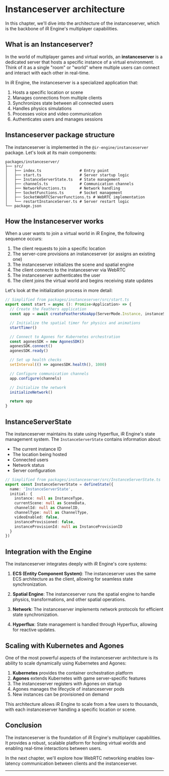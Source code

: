 # Instanceserver architecture

In this chapter, we'll dive into the architecture of the instanceserver, which is the backbone of iR Engine's multiplayer capabilities.

## What is an Instanceserver?

In the world of multiplayer games and virtual worlds, an **instanceserver** is a dedicated server that hosts a specific instance of a virtual environment. Think of it as a single "room" or "world" where multiple users can connect and interact with each other in real-time.

In iR Engine, the instanceserver is a specialized application that:

1. Hosts a specific location or scene
2. Manages connections from multiple clients
3. Synchronizes state between all connected users
4. Handles physics simulations
5. Processes voice and video communication
6. Authenticates users and manages sessions

## Instanceserver package structure

The instanceserver is implemented in the `@ir-engine/instanceserver` package. Let's look at its main components:

```
packages/instanceserver/
├── src/
│   ├── index.ts                 # Entry point
│   ├── start.ts                 # Server startup logic
│   ├── InstanceServerState.ts   # State management
│   ├── channels.ts              # Communication channels
│   ├── NetworkFunctions.ts      # Network handling
│   ├── SocketFunctions.ts       # Socket management
│   ├── SocketWebRTCServerFunctions.ts # WebRTC implementation
│   └── restartInstanceServer.ts # Server restart logic
└── package.json
```

## How the Instanceserver works

When a user wants to join a virtual world in iR Engine, the following sequence occurs:

1. The client requests to join a specific location
2. The server-core provisions an instanceserver (or assigns an existing one)
3. The instanceserver initializes the scene and spatial engine
4. The client connects to the instanceserver via WebRTC
5. The instanceserver authenticates the user
6. The client joins the virtual world and begins receiving state updates

Let's look at the initialization process in more detail:

```typescript
// Simplified from packages/instanceserver/src/start.ts
export const start = async (): Promise<Application> => {
  // Create the Feathers application
  const app = await createFeathersKoaApp(ServerMode.Instance, instanceServerPipe)

  // Initialize the spatial timer for physics and animations
  startTimer()

  // Connect to Agones for Kubernetes orchestration
  const agonesSDK = new AgonesSDK()
  agonesSDK.connect()
  agonesSDK.ready()

  // Set up health checks
  setInterval(() => agonesSDK.health(), 1000)

  // Configure communication channels
  app.configure(channels)

  // Initialize the network
  initializeNetwork()

  return app
}
```

## InstanceServerState

The instanceserver maintains its state using Hyperflux, iR Engine's state management system. The `InstanceServerState` contains information about:

- The current instance ID
- The location being hosted
- Connected users
- Network status
- Server configuration

```typescript
// Simplified from packages/instanceserver/src/InstanceServerState.ts
export const InstanceServerState = defineState({
  name: 'InstanceServerState',
  initial: {
    instance: null as InstanceType,
    currentScene: null as SceneData,
    channelId: null as ChannelID,
    channelType: null as ChannelType,
    videoEnabled: false,
    instanceProvisioned: false,
    instanceProvisionId: null as InstanceProvisionID
  }
})
```

## Integration with the Engine

The instanceserver integrates deeply with iR Engine's core systems:

1. **ECS (Entity Component System)**: The instanceserver uses the same ECS architecture as the client, allowing for seamless state synchronization.

2. **Spatial Engine**: The instanceserver runs the spatial engine to handle physics, transformations, and other spatial operations.

3. **Network**: The instanceserver implements network protocols for efficient state synchronization.

4. **Hyperflux**: State management is handled through Hyperflux, allowing for reactive updates.

## Scaling with Kubernetes and Agones

One of the most powerful aspects of the instanceserver architecture is its ability to scale dynamically using Kubernetes and Agones:

1. **Kubernetes** provides the container orchestration platform
2. **Agones** extends Kubernetes with game server-specific features
3. The instanceserver registers with Agones on startup
4. Agones manages the lifecycle of instanceserver pods
5. New instances can be provisioned on demand

This architecture allows iR Engine to scale from a few users to thousands, with each instanceserver handling a specific location or scene.

## Conclusion

The instanceserver is the foundation of iR Engine's multiplayer capabilities. It provides a robust, scalable platform for hosting virtual worlds and enabling real-time interactions between users.

In the next chapter, we'll explore how WebRTC networking enables low-latency communication between clients and the instanceserver.

---


